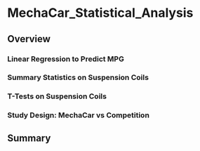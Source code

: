 # MechaCar_Statistical_Analysis

## Overview



### Linear Regression to Predict MPG


### Summary Statistics on Suspension Coils


### T-Tests on Suspension Coils


### Study Design: MechaCar vs Competition


## Summary
